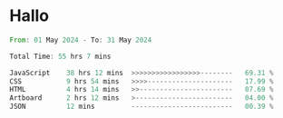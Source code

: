 # Hallo
<!--START_SECTION:waka-->

```rust
From: 01 May 2024 - To: 31 May 2024

Total Time: 55 hrs 7 mins

JavaScript    38 hrs 12 mins  >>>>>>>>>>>>>>>>>--------   69.31 %
CSS           9 hrs 54 mins   >>>>---------------------   17.99 %
HTML          4 hrs 14 mins   >>-----------------------   07.69 %
Artboard      2 hrs 12 mins   >------------------------   04.00 %
JSON          12 mins         -------------------------   00.39 %
```

<!--END_SECTION:waka-->
